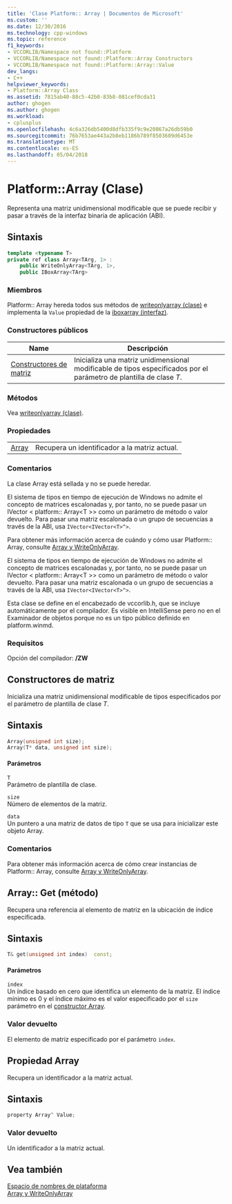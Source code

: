 ```yaml
---
title: 'Clase Platform:: Array | Documentos de Microsoft'
ms.custom: ''
ms.date: 12/30/2016
ms.technology: cpp-windows
ms.topic: reference
f1_keywords:
- VCCORLIB/Namespace not found::Platform
- VCCORLIB/Namespace not found::Platform::Array Constructors
- VCCORLIB/Namespace not found::Platform::Array::Value
dev_langs:
- C++
helpviewer_keywords:
- Platform::Array Class
ms.assetid: 7815ab40-88c5-42b0-83b8-081cef0cda31
author: ghogen
ms.author: ghogen
ms.workload:
- cplusplus
ms.openlocfilehash: 4c6a326db5400d8dfb335f9c9e20867a26db59b0
ms.sourcegitcommit: 76b7653ae443a2b8eb1186b789f8503609d6453e
ms.translationtype: MT
ms.contentlocale: es-ES
ms.lasthandoff: 05/04/2018
---
```

# <a name="platformarray-class"></a>Platform::Array (Clase)
Representa una matriz unidimensional modificable que se puede recibir y pasar a través de la interfaz binaria de aplicación (ABI).  
  
## <a name="syntax"></a>Sintaxis  
  
```cpp    
template <typename T>  
private ref class Array<TArg, 1> :   
    public WriteOnlyArray<TArg, 1>,  
    public IBoxArray<TArg>   
```  
  
### <a name="members"></a>Miembros  
 Platform:: Array hereda todos sus métodos de [writeonlyarray (clase)](../cppcx/platform-writeonlyarray-class.md) e implementa la `Value` propiedad de la [iboxarray (interfaz)](../cppcx/platform-iboxarray-interface.md).  
  
### <a name="public-constructors"></a>Constructores públicos  
  
|Name|Descripción|  
|----------|-----------------|  
|[Constructores de matriz](#ctor)|Inicializa una matriz unidimensional modificable de tipos especificados por el parámetro de plantilla de clase *T*.|  
  
### <a name="methods"></a>Métodos  
 Vea [writeonlyarray (clase)](../cppcx/platform-writeonlyarray-class.md).  
  
### <a name="properties"></a>Propiedades  
  
|||  
|-|-|  
|[Array](#value)|Recupera un identificador a la matriz actual.|  
  
### <a name="remarks"></a>Comentarios  
 La clase Array está sellada y no se puede heredar.  
  
 El sistema de tipos en tiempo de ejecución de Windows no admite el concepto de matrices escalonadas y, por tanto, no se puede pasar un IVector < platform:: Array\<T >> como un parámetro de método o valor devuelto. Para pasar una matriz escalonada o un grupo de secuencias a través de la ABI, usa `IVector<IVector<T>^>`.  
  
 Para obtener más información acerca de cuándo y cómo usar Platform:: Array, consulte [Array y WriteOnlyArray](../cppcx/array-and-writeonlyarray-c-cx.md).  
  
 El sistema de tipos en tiempo de ejecución de Windows no admite el concepto de matrices escalonadas y, por tanto, no se puede pasar un IVector < platform:: Array\<T >> como un parámetro de método o valor devuelto. Para pasar una matriz escalonada o un grupo de secuencias a través de la ABI, usa `IVector<IVector<T>^>`.  
  
 Esta clase se define en el encabezado de vccorlib.h, que se incluye automáticamente por el compilador. Es visible en IntelliSense pero no en el Examinador de objetos porque no es un tipo público definido en platform.winmd.  
  
### <a name="requirements"></a>Requisitos  
 Opción del compilador: **/ZW**  

 
## <a name="ctor"></a>  Constructores de matriz
Inicializa una matriz unidimensional modificable de tipos especificados por el parámetro de plantilla de clase *T*.  
  
## <a name="syntax"></a>Sintaxis  
  
```cpp  
Array(unsigned int size);  
Array(T* data, unsigned int size);    
```  
  
#### <a name="parameters"></a>Parámetros  
 `T`  
 Parámetro de plantilla de clase.  
  
 `size`  
 Número de elementos de la matriz.  
  
 `data`  
 Un puntero a una matriz de datos de tipo `T` que se usa para inicializar este objeto Array.  
  
### <a name="remarks"></a>Comentarios  
 Para obtener más información acerca de cómo crear instancias de Platform:: Array, consulte [Array y WriteOnlyArray](../cppcx/array-and-writeonlyarray-c-cx.md).

## <a name="get"></a>  Array:: Get (método)
Recupera una referencia al elemento de matriz en la ubicación de índice especificada.  
  
## <a name="syntax"></a>Sintaxis  
  
```cpp    
T& get(unsigned int index)  const;  
```  
  
#### <a name="parameters"></a>Parámetros  
 `index`  
 Un índice basado en cero que identifica un elemento de la matriz. El índice mínimo es 0 y el índice máximo es el valor especificado por el `size` parámetro en el [constructor Array](#ctor).  
  
### <a name="return-value"></a>Valor devuelto  
 El elemento de matriz especificado por el parámetro `index`.  
  
## <a name="value"></a>  Propiedad Array
Recupera un identificador a la matriz actual.  
  
## <a name="syntax"></a>Sintaxis  
  
```cpp 
property Array^ Value;  
```  
  
### <a name="return-value"></a>Valor devuelto  
 Un identificador a la matriz actual.  

## <a name="see-also"></a>Vea también  
 [Espacio de nombres de plataforma](../cppcx/platform-namespace-c-cx.md)   
 [Array y WriteOnlyArray](../cppcx/array-and-writeonlyarray-c-cx.md)